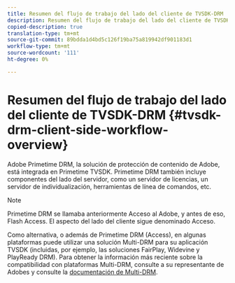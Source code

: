 ```yaml
---
title: Resumen del flujo de trabajo del lado del cliente de TVSDK-DRM
description: Resumen del flujo de trabajo del lado del cliente de TVSDK-DRM
copied-description: true
translation-type: tm+mt
source-git-commit: 89bdda1d4bd5c126f19ba75a819942df901183d1
workflow-type: tm+mt
source-wordcount: '111'
ht-degree: 0%

---
```



# Resumen del flujo de trabajo del lado del cliente de TVSDK-DRM {#tvsdk-drm-client-side-workflow-overview}

Adobe Primetime DRM, la solución de protección de contenido de Adobe, está integrada en Primetime TVSDK. Primetime DRM también incluye componentes del lado del servidor, como un servidor de licencias, un servidor de individualización, herramientas de línea de comandos, etc.

>[!NOTE]
>
>Primetime DRM se llamaba anteriormente Acceso al Adobe, y antes de eso, Flash Access. El aspecto del lado del cliente sigue denominado Acceso.

Como alternativa, o además de Primetime DRM (Access), en algunas plataformas puede utilizar una solución Multi-DRM para su aplicación TVSDK (incluidas, por ejemplo, las soluciones FairPlay, Widevine y PlayReady DRM). Para obtener la información más reciente sobre la compatibilidad con plataformas Multi-DRM, consulte a su representante de Adobes y consulte la [documentación de Multi-DRM](../multi-drm-workflows/title-page/overview.md).
